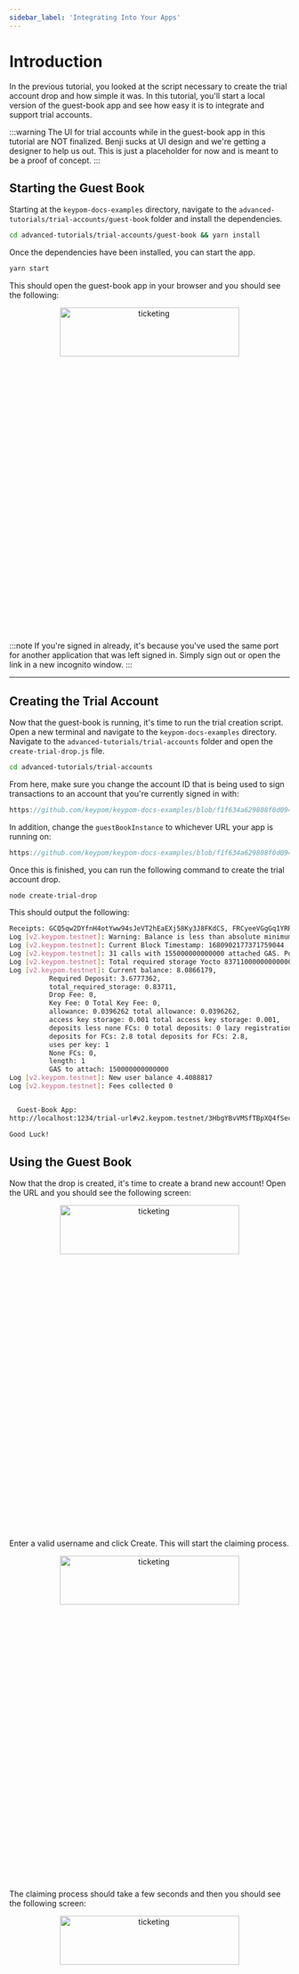 ```yaml
---
sidebar_label: 'Integrating Into Your Apps'
---
```


# Introduction

In the previous tutorial, you looked at the script necessary to create the trial account drop and how simple it was. In this tutorial, you'll start a local version of the guest-book app and see how easy it is to integrate and support trial accounts.

:::warning
The UI for trial accounts while in the guest-book app in this tutorial are NOT finalized. Benji sucks at UI design and we're getting a designer to help us out. This is just a placeholder for now and is meant to be a proof of concept.
:::

## Starting the Guest Book

Starting at the `keypom-docs-examples` directory, navigate to the `advanced-tutorials/trial-accounts/guest-book` folder and install the dependencies.

```bash
cd advanced-tutorials/trial-accounts/guest-book && yarn install
```

Once the dependencies have been installed, you can start the app.

```bash
yarn start
```

This should open the guest-book app in your browser and you should see the following:

<p align="center">
  <img src={require("/static/img/docs/trial-accounts/guest-book-homepage.png").default} width="80%" height="15%" alt="ticketing"/>
</p>

:::note
If you're signed in already, it's because you've used the same port for another application that was left signed in. Simply sign out or open the link in a new incognito window.
:::

---

## Creating the Trial Account

Now that the guest-book is running, it's time to run the trial creation script. Open a new terminal and navigate to the `keypom-docs-examples` directory. Navigate to the `advanced-tutorials/trial-accounts` folder and open the `create-trial-drop.js` file.

```bash
cd advanced-tutorials/trial-accounts
```

From here, make sure you change the account ID that is being used to sign transactions to an account that you're currently signed in with:

```js reference
https://github.com/keypom/keypom-docs-examples/blob/f1f634a629808f0d0943e508c2be6576622d32b1/advanced-tutorials/trial-accounts/create-trial-drop.js#L11
```

In addition, change the `guestBookInstance` to whichever URL your app is running on:

```js reference
https://github.com/keypom/keypom-docs-examples/blob/f1f634a629808f0d0943e508c2be6576622d32b1/advanced-tutorials/trial-accounts/create-trial-drop.js#L70
```

Once this is finished, you can run the following command to create the trial account drop.

```bash
node create-trial-drop
```

This should output the following:

```bash
Receipts: GCQ5qw2DYfnH4otYww94sJeVT2hEaEXj58Ky3J8FKdCS, FRCyeeVGgGq1YRRkxFRApjGpDdWyxZn4LQJTDoc22SV1
Log [v2.keypom.testnet]: Warning: Balance is less than absolute minimum for creating an account: 2840000000000000000000
Log [v2.keypom.testnet]: Current Block Timestamp: 1680902177371759044
Log [v2.keypom.testnet]: 31 calls with 155000000000000 attached GAS. Pow outcome: 2.5000782. Required Allowance: 39626233977241600000000
Log [v2.keypom.testnet]: Total required storage Yocto 837110000000000000000000
Log [v2.keypom.testnet]: Current balance: 8.0866179,
          Required Deposit: 3.6777362,
          total_required_storage: 0.83711,
          Drop Fee: 0,
          Key Fee: 0 Total Key Fee: 0,
          allowance: 0.0396262 total allowance: 0.0396262,
          access key storage: 0.001 total access key storage: 0.001,
          deposits less none FCs: 0 total deposits: 0 lazy registration: false,
          deposits for FCs: 2.8 total deposits for FCs: 2.8,
          uses per key: 1
          None FCs: 0,
          length: 1
          GAS to attach: 150000000000000
Log [v2.keypom.testnet]: New user balance 4.4088817
Log [v2.keypom.testnet]: Fees collected 0


  Guest-Book App:
http://localhost:1234/trial-url#v2.keypom.testnet/3HbgYBvVMSfTBpXQ4fSecbPzwup2YkJPipNmT7e2iyw5MfzfMN3rHccsPddWcTGFTehCux7AbmtJiRqd78x4F57g

Good Luck!
```

## Using the Guest Book

Now that the drop is created, it's time to create a brand new account! Open the URL and you should see the following screen:

<p align="center">
  <img src={require("/static/img/docs/trial-accounts/claim-trial-guestbook.png").default} width="80%" height="15%" alt="ticketing"/>
</p>

Enter a valid username and click Create. This will start the claiming process.

<p align="center">
  <img src={require("/static/img/docs/trial-accounts/claiming-trial-guestbook.png").default} width="80%" height="15%" alt="ticketing"/>
</p>

The claiming process should take a few seconds and then you should see the following screen:

<p align="center">
  <img src={require("/static/img/docs/trial-accounts/trial-claimed-guestbook.png").default} width="80%" height="15%" alt="ticketing"/>
</p>

Once you click the button, you should be instantly signed into the guest-book app.

### Signing Your First Transaction

Now that you're signed in, you can instantly begin using the guest-book app. Try signing a message with `0.01 $NEAR` and see what happens!

<p align="center">
  <img src={require("/static/img/docs/trial-accounts/trial-sign-guestbook.png").default} width="80%" height="15%" alt="ticketing"/>
</p>

After a few seconds, the transaction should go through and your message should show up at the bottom of the messages list! Notice how there was no redirects to the NEAR wallet for approval and no sign in.

### Invalid Actions

Recall that the trial account cannot attach more than 1 $NEAR to a given transaction. Try signing a message with `1.1 $NEAR` and you should be greeted with the following modal:

<p align="center">
  <img src={require("/static/img/docs/trial-accounts/trial-invalid-action-guestbook.png").default} width="80%" height="15%" alt="ticketing"/>
</p>

If you then sign the message with `1 $NEAR` or less, it should go through properly.

### Trial Over

After you've spent `1.25 $NEAR` on the app and you try to sign another message, you should see the following trial over modal:

<p align="center">
  <img src={require("/static/img/docs/trial-accounts/trial-over-guestbook.png").default} width="80%" height="15%" alt="ticketing"/>
</p>

In this case, since FastAuth isn't complete, clicking the button will send you somewhere special.

### Losing Access to Local Storage

If the account were to lose access of the local storage or their computer blew up, all they would need is the original trial account link to gain access to their account again. To test this behavior, close the app and open a brand new incognito window. Paste the original link and you should immediately be signed back into the app.

## Behind the Scenes

In order for the guest-book app to be fully compatible with trial accounts, it only needs to add the SDK's wallet selector plugin.

```js reference
https://github.com/keypom/keypom-docs-examples/blob/28444a492c513b8244e25ccaf067ca54f305b090/advanced-tutorials/trial-accounts/guest-book/near-wallet.js#L45-L55
```

You'll notice that there are a couple of parameters that are passed into the `setupKeypom` function. You need to specify:

- `trialAccountSpecs.url` and `instantSignInSpecs.url`: The URL format that must be met in order to trigger the sign-in flow.
  - You may notice the `ACCOUNT_ID` and `SECRET_KEY` markers in the URLs. These define where the account ID and secret key will go for the links you plan to distribute. For more information, see the [TypeDocs](../../keypom-sdk/Selector/welcome.md#trial-account-specs).
- `signInContractId`: The contract ID that regular users create access keys for when signing in.
- [`trialAccountSpecs.modalOptions`](../../keypom-sdk/Selector/welcome.md#modal-options): Information that you can specify that will customize the modals that are shown to the user while on your app. Here, `KEYPOM_OPTIONS` from `./keypom-data` are imported and used. 

### Customizing the Modals

By default, the modals that are shown to the user can be heavily customized to match the look and feel of your website. If you brand the regular wallet selector modal, the CSS will **automatically be applied** to the trial account modals.

In addition, you can specify a suite of titles and descriptions. These will be covered further in a different tutorial.

## Conclusion

In this tutorial, you learned how to create a link that will allow users to experience your app through a trial account. You then created a new testnet account, instantly signed into the guest-book app and went through different scenarios that a user might encounter while using your app.